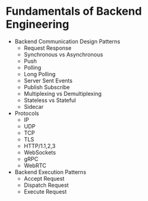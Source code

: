 # Fundamentals of Backend Engineering

- Backend Communication Design Patterns
  - Request Response
  - Synchronous vs Asynchronous
  - Push
  - Polling
  - Long Polling
  - Server Sent Events
  - Publish Subscribe
  - Multiplexing vs Demultiplexing
  - Stateless vs Stateful
  - Sidecar
- Protocols
  - IP
  - UDP
  - TCP
  - TLS
  - HTTP/1.1,2,3
  - WebSockets
  - gRPC
  - WebRTC
- Backend Execution Patterns
  - Accept Request
  - Dispatch Request
  - Execute Request 
